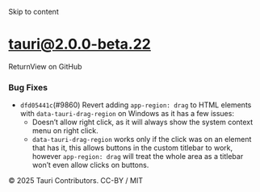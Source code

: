 Skip to content
# tauri@2.0.0-beta.22
ReturnView on GitHub
### Bug Fixes
  * `dfd05441c`(#9860) Revert adding `app-region: drag` to HTML elements with `data-tauri-drag-region` on Windows as it has a few issues:
    * Doesn’t allow right click, as it will always show the system context menu on right click.
    * `data-tauri-drag-region` works only if the click was on an element that has it, this allows buttons in the custom titlebar to work, however `app-region: drag` will treat the whole area as a titlebar won’t even allow clicks on buttons.


© 2025 Tauri Contributors. CC-BY / MIT
